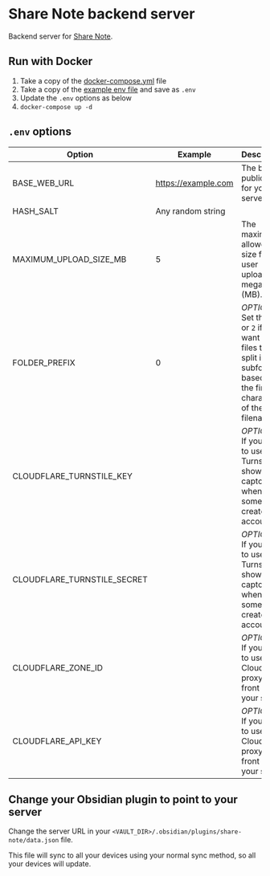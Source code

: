 # Share Note backend server

Backend server for [Share Note](https://github.com/alangrainger/share-note/).

## Run with Docker

1. Take a copy of the [docker-compose.yml](https://github.com/note-sx/server/blob/main/docker-compose.yml) file
2. Take a copy of the [example env file](https://github.com/note-sx/server/blob/main/.env.example) and save as `.env`
3. Update the `.env` options as below
4. `docker-compose up -d`

## `.env` options

| Option                      | Example             | Description                                                                                                                              |
|-----------------------------|---------------------|------------------------------------------------------------------------------------------------------------------------------------------|
| BASE_WEB_URL                | https://example.com | The base public URL for your server.                                                                                                     |
| HASH_SALT                   | Any random string   |                                                                                                                                          |
| MAXIMUM_UPLOAD_SIZE_MB      | 5                   | The maximum allowed size for user uploads in megabytes (MB).                                                                             |
| FOLDER_PREFIX               | 0                   | *OPTIONAL.* Set this to `1` or `2` if you want user files to be split into subfolders based on the first *N* characters of the filename. |
| CLOUDFLARE_TURNSTILE_KEY    |                     | *OPTIONAL.* If you want to use Turnstile to show a captcha when someone creates an account.                                              |
| CLOUDFLARE_TURNSTILE_SECRET |                     | *OPTIONAL.* If you want to use Turnstile to show a captcha when someone creates an account.                                              |
| CLOUDFLARE_ZONE_ID          |                     | *OPTIONAL.* If you want to use Cloudflare proxy in front of your server.                                                                 |
| CLOUDFLARE_API_KEY          |                     | *OPTIONAL.* If you want to use Cloudflare proxy in front of your server.                                                                 |

## Change your Obsidian plugin to point to your server

Change the server URL in your `<VAULT_DIR>/.obsidian/plugins/share-note/data.json` file.

This file will sync to all your devices using your normal sync method, so all your devices will update.
